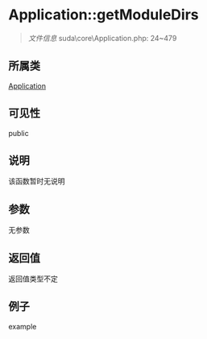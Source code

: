 # Application::getModuleDirs



> *文件信息* suda\core\Application.php: 24~479

## 所属类 

[Application](../Application.md)

## 可见性

 public 

## 说明

该函数暂时无说明


## 参数


无参数


## 返回值

返回值类型不定


## 例子

example
